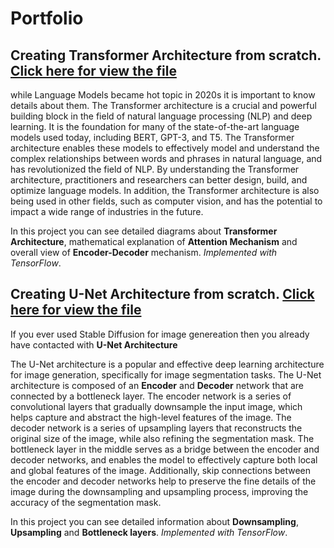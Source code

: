 # Portfolio


## Creating Transformer Architecture from scratch. [Click here for view the file](https://github.com/Aliiysa/Portfolio/blob/main/Transformer_Network.ipynb)

while Language Models became hot topic in 2020s it is important to know details about them. The Transformer architecture is a crucial and powerful building block in the field of natural language processing (NLP) and deep learning. It is the foundation for many of the state-of-the-art language models used today, including BERT, GPT-3, and T5. The Transformer architecture enables these models to effectively model and understand the complex relationships between words and phrases in natural language, and has revolutionized the field of NLP. By understanding the Transformer architecture, practitioners and researchers can better design, build, and optimize language models. In addition, the Transformer architecture is also being used in other fields, such as computer vision, and has the potential to impact a wide range of industries in the future.

In this project you can see detailed diagrams about **Transformer Architecture**, mathematical explanation of **Attention Mechanism** and overall view of **Encoder-Decoder** mechanism.
*Implemented with TensorFlow*.


## Creating U-Net Architecture from scratch. [Click here for view the file](https://github.com/Aliiysa/Portfolio/blob/main/U_Net.ipynb)

If you ever used Stable Diffusion for image genereation then you already have contacted with **U-Net Architecture**

The U-Net architecture is a popular and effective deep learning architecture for image generation, specifically for image segmentation tasks. The U-Net architecture is composed of an **Encoder** and **Decoder** network that are connected by a bottleneck layer. The encoder network is a series of convolutional layers that gradually downsample the input image, which helps capture and abstract the high-level features of the image. The decoder network is a series of upsampling layers that reconstructs the original size of the image, while also refining the segmentation mask. The bottleneck layer in the middle serves as a bridge between the encoder and decoder networks, and enables the model to effectively capture both local and global features of the image. Additionally, skip connections between the encoder and decoder networks help to preserve the fine details of the image during the downsampling and upsampling process, improving the accuracy of the segmentation mask.

In this project you can see detailed information about **Downsampling**, **Upsampling** and **Bottleneck layers**.
*Implemented with TensorFlow*.


